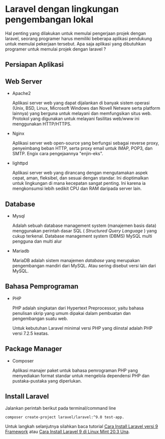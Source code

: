 # Laravel dengan lingkungan pengembangan lokal

Hal penting yang dilakukan untuk memulai pengerjaan projek dengan laravel, seorang programer harus memiliki beberapa aplikasi pendukung untuk memulai pekerjaan tersebut. Apa saja aplikasi yang dibutuhkan programer untuk memulai projek dengan laravel ?

## Persiapan Aplikasi

Web Server
----------

- Apache2

  Aplikasi server web yang dapat dijalankan di banyak sistem operasi (Unix,
  BSD, Linux, Microsoft Windows dan Novell Netware serta platform
  lainnya) yang berguna untuk melayani dan memfungsikan situs web.
  Protokol yang digunakan untuk melayani fasilitas web/www ini menggunakan
  HTTP/HTTPS.
- Nginx

  Aplikasi server web open-source yang berfungsi sebagai reverse proxy,
  penyeimbang beban HTTP, serta proxy email untuk IMAP, POP3, dan SMTP. Engix cara pengejaannya "enjin-eks".
- lighttpd

  Aplikasi server web yang dirancang dengan mengutamakan aspek cepat, aman, fleksibel, dan sesuai dengan standar. Ini dioptimalkan untuk lingkungan di mana kecepatan sangat penting. Ini karena ia mengkonsumsi lebih sedikit CPU dan RAM daripada server lain.

Database
--------

- Mysql

  Adalah sebuah database management system (manajemen basis data) menggunakan perintah dasar SQL ( *Structured Query Language* ) yang cukup terkenal. Database management system (DBMS) MySQL multi pengguna dan multi alur
- Mariadb

  MariaDB adalah sistem manajemen *database* yang merupakan pengembangan mandiri dari MySQL. Atau sering disebut versi lain dari MySQL.

Bahasa Pemprograman
-------------------

- PHP

  PHP adalah singkatan dari Hypertext Preprocessor, yaitu bahasa penulisan skrip yang umum dipakai dalam pembuatan dan pengembangan suatu web.

  Untuk kebutuhan Laravel minimal versi PHP yang diinstal adalah PHP versi 7.2.5 keatas.

## Package Manager

- Composer

  Aplikasi manajer paket untuk bahasa pemrograman PHP yang menyediakan format standar untuk mengelola dependensi PHP dan pustaka-pustaka yang diperlukan.

## Install Laravel

Jalankan perintah berikut pada terminal/command line

```
composer create-project laravel/laravel:^9.0 test-app.
```

Untuk langkah selanjutnya silahkan baca tutorial [Cara Install Laravel versi 9 Framework]([#](https://meeduns.blogspot.com/2022/11/cara-install-laravel-9-di-linux-mint.html)) atau [Cara Install Laravel 9 di Linux Mint 20.3 Una](https://meeduns.blogspot.com/2022/11/cara-install-laravel-9-di-linux-mint.html).

